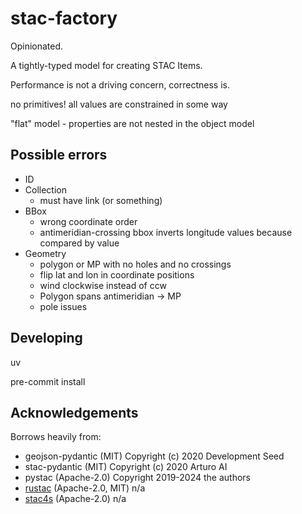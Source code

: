 # stac-factory

Opinionated.

A tightly-typed model for creating STAC Items.

Performance is not a driving concern, correctness is.

no primitives! all values are constrained in some way

"flat" model - properties are not nested in the object model

## Possible errors

- ID
- Collection
  - must have link (or something)
- BBox
  - wrong coordinate order
  - antimeridian-crossing bbox inverts longitude values because compared by value
- Geometry
  - polygon or MP with no holes and no crossings
  - flip lat and lon in coordinate positions
  - wind clockwise instead of ccw
  - Polygon spans antimeridian -> MP
  - pole issues

## Developing

uv

pre-commit install

## Acknowledgements

Borrows heavily from:

- geojson-pydantic (MIT) Copyright (c) 2020 Development Seed
- stac-pydantic (MIT) Copyright (c) 2020 Arturo AI
- pystac  (Apache-2.0) Copyright 2019-2024 the authors
- [rustac](https://github.com/stac-utils/rustac) (Apache-2.0, MIT) n/a
- [stac4s](https://github.com/stac-utils/stac4s) (Apache-2.0) n/a
